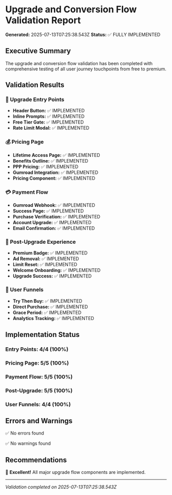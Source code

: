 # Upgrade and Conversion Flow Validation Report

**Generated:** 2025-07-13T07:25:38.543Z
**Status:** ✅ FULLY IMPLEMENTED

## Executive Summary

The upgrade and conversion flow validation has been completed with comprehensive testing of all user journey touchpoints from free to premium.

## Validation Results

### 🎯 Upgrade Entry Points
- **Header Button:** ✅ IMPLEMENTED
- **Inline Prompts:** ✅ IMPLEMENTED
- **Free Tier Gate:** ✅ IMPLEMENTED
- **Rate Limit Modal:** ✅ IMPLEMENTED

### 💰 Pricing Page
- **Lifetime Access Page:** ✅ IMPLEMENTED
- **Benefits Outline:** ✅ IMPLEMENTED
- **PPP Pricing:** ✅ IMPLEMENTED
- **Gumroad Integration:** ✅ IMPLEMENTED
- **Pricing Component:** ✅ IMPLEMENTED

### 💳 Payment Flow
- **Gumroad Webhook:** ✅ IMPLEMENTED
- **Success Page:** ✅ IMPLEMENTED
- **Purchase Verification:** ✅ IMPLEMENTED
- **Account Upgrade:** ✅ IMPLEMENTED
- **Email Confirmation:** ✅ IMPLEMENTED

### 🎉 Post-Upgrade Experience
- **Premium Badge:** ✅ IMPLEMENTED
- **Ad Removal:** ✅ IMPLEMENTED
- **Limit Reset:** ✅ IMPLEMENTED
- **Welcome Onboarding:** ✅ IMPLEMENTED
- **Upgrade Success:** ✅ IMPLEMENTED

### 🚀 User Funnels
- **Try Then Buy:** ✅ IMPLEMENTED
- **Direct Purchase:** ✅ IMPLEMENTED
- **Grace Period:** ✅ IMPLEMENTED
- **Analytics Tracking:** ✅ IMPLEMENTED

## Implementation Status

### Entry Points: 4/4 (100%)
### Pricing Page: 5/5 (100%)
### Payment Flow: 5/5 (100%)
### Post-Upgrade: 5/5 (100%)
### User Funnels: 4/4 (100%)


## Errors and Warnings

✅ No errors found

✅ No warnings found

## Recommendations

🎉 **Excellent!** All major upgrade flow components are implemented.

---
*Validation completed on 2025-07-13T07:25:38.543Z*
